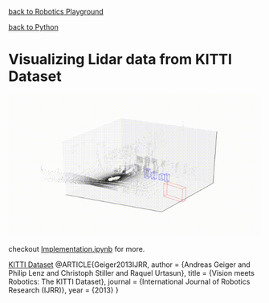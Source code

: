 [back to Robotics Playground](https://github.com/sandeepgogadi/Robotics-Playground)

[back to Python](https://github.com/sandeepgogadi/Robotics-Playground/tree/master/Python)

# Visualizing Lidar data from KITTI Dataset

![alt text](https://github.com/sandeepgogadi/Lidar-pointcloud-preprocessing/blob/master/pcl_data.gif "Demo")

checkout [Implementation.ipynb] for more.

[Implementation.ipynb]: https://github.com/sandeepgogadi/Lidar-pointcloud-preprocessing/blob/master/Implementation.ipynb

[KITTI Dataset](http://www.cvlibs.net/datasets/kitti/)
@ARTICLE{Geiger2013IJRR,
  author = {Andreas Geiger and Philip Lenz and Christoph Stiller and Raquel Urtasun},
  title = {Vision meets Robotics: The KITTI Dataset},
  journal = {International Journal of Robotics Research (IJRR)},
  year = {2013}
}
